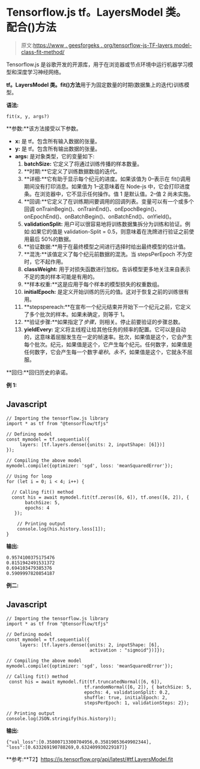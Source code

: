 # Tensorflow.js tf。LayersModel 类。配合()方法

> 原文:[https://www . geesforgeks . org/tensorflow-js-TF-layers model-class-fit-method/](https://www.geeksforgeeks.org/tensorflow-js-tf-layersmodel-class-fit-method/)

Tensorflow.js 是谷歌开发的开源库，用于在浏览器或节点环境中运行机器学习模型和深度学习神经网络。

**tf。LayersModel 类。fit()方法**用于为固定数量的时期(数据集上的迭代)训练模型。

**语法:**

```
fit(x, y, args?)
```

**参数:**该方法接受以下参数。

*   **x:** 是 tf。包含所有输入数据的张量。
*   **y:** 是 tf。包含所有输出数据的张量。
*   **args:** 是对象类型，它的变量如下:
    1.  **batchSize:** 它定义了将通过训练传播的样本数量。
    2.  **时期:**它定义了训练数据数组的迭代。
    3.  **详细:**它有助于显示每个纪元的进度。如果该值为 0–表示在 fit()调用期间没有打印消息。如果值为 1–这意味着在 Node-js 中，它会打印进度条。在浏览器中，它不显示任何操作。值 1 是默认值。2–值 2 尚未实施。
    4.  **回调:**它定义了在训练期间要调用的回调列表。变量可以有一个或多个回调 onTrainBegin()、onTrainEnd()、onEpochBegin()、onEpochEnd()、onBatchBegin()、onBatchEnd()、onYield()。
    5.  **validationSplit:** 用户可以很容易地将训练数据集拆分为训练和验证。例如:如果它的值是 validation-Split = 0.5，则意味着在洗牌进行验证之前使用最后 50%的数据。
    6.  **验证数据:**用于在最终模型之间进行选择时给出最终模型的估计值。
    7.  **混洗:**该值定义了每个纪元前数据的混洗。当 stepsPerEpoch 不为空时，它不起作用。
    8.  **classWeight:** 用于对损失函数进行加权。告诉模型更多地关注来自表示不足的类的样本可能是有用的。
    9.  **样本权重:**这是应用于每个样本的模型损失的权重数组。
    10.  **initialEpoch:** 是定义开始训练的历元的值。这对于恢复之前的训练很有用。
    11.  **stepspereach:**在宣布一个纪元结束并开始下一个纪元之前，它定义了多个批次的样本。如果未确定，则等于 1。
    12.  **验证步骤:**如果指定了*步骤*，则相关。停止前要验证的步骤总数。
    13.  **yieldEvery:** 定义将主线程让给其他任务的频率的配置。它可以是自动的，这意味着屈服发生在一定的帧速率。批次，如果值是这个，它会产生每个批次。纪元，如果值是这个，它产生每个纪元。任何数字，如果值是任何数字，它会产生每一个数字*毫秒*。*永不*，如果值是这个，它就永不屈服。

**回归:**回归历史的承诺。

**例 1:**

## Javascript

```
// Importing the tensorflow.js library
import * as tf from "@tensorflow/tfjs"

// Defining model
const mymodel = tf.sequential({
     layers: [tf.layers.dense({units: 2, inputShape: [6]})]
});

// Compiling the above model
mymodel.compile({optimizer: 'sgd', loss: 'meanSquaredError'});

// Using for loop
for (let i = 0; i < 4; i++) {

  // Calling fit() method
  const his = await mymodel.fit(tf.zeros([6, 6]), tf.ones([6, 2]), {
       batchSize: 5,
       epochs: 4
   });

    // Printing output
    console.log(his.history.loss[1]);
}
```

**输出:**

```
0.9574100375175476
0.8151942491531372
0.694103479385376
0.5909997820854187
```

**例二:**

## Javascript

```
// Importing the tensorflow.js library
import * as tf from "@tensorflow/tfjs"

// Defining model
const mymodel = tf.sequential({
     layers: [tf.layers.dense({units: 2, inputShape: [6], 
                               activation : "sigmoid"})]});

// Compiling the above model
mymodel.compile({optimizer: 'sgd', loss: 'meanSquaredError'});   

// Calling fit() method
 const his = await mymodel.fit(tf.truncatedNormal([6, 6]), 
                             tf.randomNormal([6, 2]), { batchSize: 5,
                             epochs: 4, validationSplit: 0.2, 
                             shuffle: true, initialEpoch: 2, 
                             stepsPerEpoch: 1, validationSteps: 2});

// Printing output
console.log(JSON.stringify(his.history));
```

**输出:**

```
{"val_loss":[0.35800713300704956,0.35819053649902344],
"loss":[0.633269190788269,0.632409930229187]}
```

**参考:**T2】https://js.tensorflow.org/api/latest/#tf.LayersModel.fit